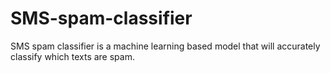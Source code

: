 # SMS-spam-classifier
SMS spam classifier is a machine learning based model that will accurately classify which texts are spam.

